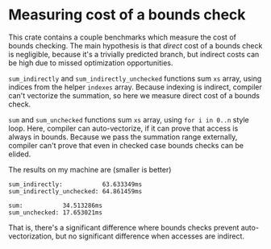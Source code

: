 # Measuring cost of a bounds check

This crate contains a couple benchmarks which measure the cost of bounds
checking. The main hypothesis is that *direct* cost of a bounds check is
negligible, because it's a trivially predicted branch, but indirect costs can be
high due to missed optimization opportunities. 

`sum_indirectly` and `sum_indirectly_unchecked` functions sum `xs` array, using
indices from the helper `indexes` array. Because indexing is indirect, compiler
can't vectorize the summation, so here we measure direct cost of a bounds check.


`sum` and `sum_unchecked` functions sum `xs` array, using `for i in 0..n` style
loop. Here, compiler can auto-vectorize, if it can prove that access is always
in bounds. Because we pass the summation range externally, compiler can't 
prove that even in checked case bounds checks can be elided.

The results on my machine are (smaller is better)

```
sum_indirectly:           63.633349ms
sum_indirectly_unchecked: 64.861459ms

sum:           34.513286ms
sum_unchecked: 17.653021ms
```

That is, there's a significant difference where bounds checks prevent
auto-vectorization, but no significant difference when accesses are indirect.